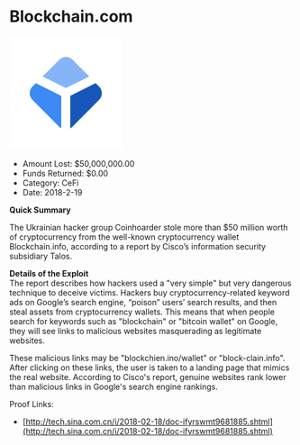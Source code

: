 # Blockchain.com
![Blockchain.com](/rektimages/Blockchain.com.png)
- Amount Lost: $50,000,000.00
- Funds Returned: $0.00
- Category: CeFi
- Date: 2018-2-19

**Quick Summary**

The Ukrainian hacker group Coinhoarder stole more than $50 million worth of cryptocurrency from the well-known cryptocurrency wallet Blockchain.info, according to a report by Cisco’s information security subsidiary Talos.

  


 **Details of the Exploit**  
The report describes how hackers used a "very simple" but very dangerous technique to deceive victims. Hackers buy cryptocurrency-related keyword ads on Google’s search engine, “poison” users’ search results, and then steal assets from cryptocurrency wallets. This means that when people search for keywords such as "blockchain" or "bitcoin wallet" on Google, they will see links to malicious websites masquerading as legitimate websites.  
  
These malicious links may be "blockchien.ino/wallet" or "block-clain.info". After clicking on these links, the user is taken to a landing page that mimics the real website. According to Cisco's report, genuine websites rank lower than malicious links in Google's search engine rankings.


Proof Links:
- [http://tech.sina.com.cn/i/2018-02-18/doc-ifyrswmt9681885.shtml](http://tech.sina.com.cn/i/2018-02-18/doc-ifyrswmt9681885.shtml)


